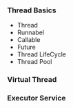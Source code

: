 ### Thread Basics

- Thread
- Runnabel
- Callable
- Future
- Thread LifeCycle
- Thread Pool

### Virtual Thread

### Executor Service
